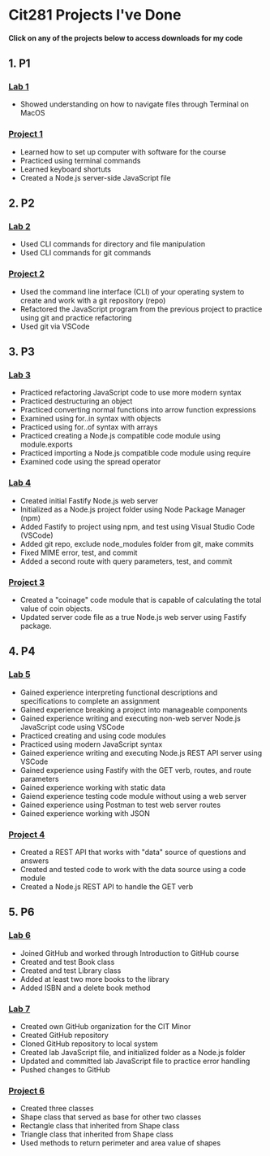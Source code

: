 # Cit281 Projects I've Done
#### Click on any of the projects below to access downloads for my code

## 1. P1
### [Lab 1](https://patrickverdeja.github.io/cit281-lab1/)
- Showed understanding on how to navigate files through Terminal on MacOS

### [Project 1](https://patrickverdeja.github.io/cit281-p1/)
- Learned how to set up computer with software for the course
- Practiced using terminal commands
- Learned keyboard shortuts
- Created a Node.js server-side JavaScript file

## 2. P2
### [Lab 2]()
- Used CLI commands for directory and file manipulation
- Used CLI commands for git commands

### [Project 2](https://patrickverdeja.github.io/cit281-p2/)
- Used the command line interface (CLI) of your operating system to create and work with a git repository (repo)
- Refactored the JavaScript program from the previous project to practice using git and practice refactoring
- Used git via VSCode

## 3. P3
### [Lab 3]()
- Practiced refactoring JavaScript code to use more modern syntax
- Practiced destructuring an object
- Practiced converting normal functions into arrow function expressions
- Examined using for..in  syntax with objects
- Practiced using for..of syntax with arrays
- Practiced creating a Node.js compatible code module using module.exports
- Practiced importing a Node.js compatible code module using require
- Examined code using the spread operator

### [Lab 4]()
- Created initial Fastify Node.js web server
- Initialized as a Node.js project folder using Node Package Manager (npm)
- Added Fastify to project using npm, and test using Visual Studio Code (VSCode)
- Added git repo, exclude node_modules folder from git, make commits
- Fixed MIME error, test, and commit
- Added a second route with query parameters, test, and commit

### [Project 3](https://patrickverdeja.github.io/cit281-p3/)
- Created a "coinage" code module that is capable of calculating the total value of coin objects.
- Updated server code file as a true Node.js web server using Fastify package.

## 4. P4
### [Lab 5]()
- Gained experience interpreting functional descriptions and specifications to complete an assignment
- Gained experience breaking a project into manageable components
- Gained experience writing and executing non-web server Node.js JavaScript code using VSCode
- Practiced creating and using code modules
- Practiced using modern JavaScript syntax
- Gained experience writing and executing Node.js REST API server using VSCode
- Gained experience using Fastify with the GET verb, routes, and route parameters
- Gained experience working with static data
- Gaiend experience testing code module without using a web server
- Gained experience using Postman to test web server routes
- Gained experience working with JSON

### [Project 4](https://patrickverdeja.github.io/cit281-p4/)
- Created a REST API that works with "data" source of questions and answers
- Created and tested code to work with the data source using a code module
- Created a Node.js REST API to handle the GET verb


## 5. P6
### [Lab 6]()
- Joined GitHub and worked through Introduction to GitHub course
- Created and test Book class
- Created and test Library class
- Added at least two more books to the library
- Added ISBN and a delete book method

### [Lab 7]()
- Created own GitHub organization for the CIT Minor
- Created GitHub repository
- Cloned GitHub repository to local system
- Created lab JavaScript file, and initialized folder as a Node.js folder
- Updated and committed lab JavaScript file to practice error handling
- Pushed  changes to GitHub

### [Project 6](https://patrickverdeja.github.io/cit281-p6/)
- Created three classes
- Shape class that served as base for other two classes
- Rectangle class that inherited from Shape class
- Triangle class that inherited from Shape class
- Used methods to return perimeter and area value of shapes
